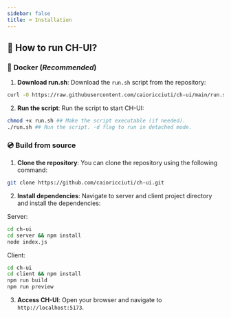 ```yaml
---
sidebar: false
title: ⌨️ Installation
---
```


## 🏃 How to run CH-UI?

### 🐳 **Docker** (_Recommended_)

1. **Download run.sh**: Download the `run.sh` script from the repository:

```bash
curl -O https://raw.githubusercontent.com/caioricciuti/ch-ui/main/run.sh
```

2. **Run the script**: Run the script to start CH-UI:

```bash
chmod +x run.sh ## Make the script executable (if needed).
./run.sh ## Run the script. -d flag to run in detached mode.
```

### 💿 **Build from source**

1. **Clone the repository**: You can clone the repository using the following command:

```bash
git clone https://github.com/caioricciuti/ch-ui.git
```

2. **Install dependencies**: Navigate to server and client project directory and install the dependencies:

Server:

```bash
cd ch-ui
cd server && npm install
node index.js
```

Client:

```bash
cd ch-ui
cd client && npm install
npm run build
npm run preview
```

3. **Access CH-UI**: Open your browser and navigate to `http://localhost:5173`.
